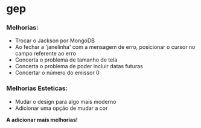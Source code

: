 # gep

### Melhorias:

- Trocar o Jackson por MongoDB
- Ao fechar a 'janelinha' com a mensagem de erro, posicionar o cursor no campo referente ao erro
- Concerta o problema de tamanho de tela
- Concerta o problema de poder incluir datas futuras
- Concertar o número do emissor 0

### Melhorias Esteticas:

- Mudar o design para algo mais moderno
- Adicionar uma opção de mudar a cor

**A adicionar mais melhorias!**
